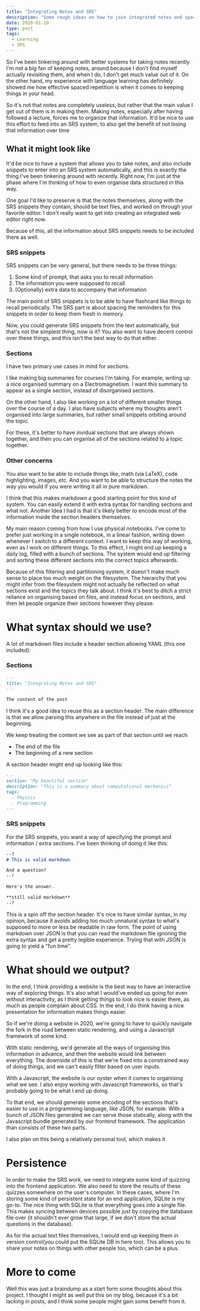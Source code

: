 ```yaml
---
title: "Integrating Notes and SRS"
description: "Some rough ideas on how to join integrated notes and spaced repetition"
date: 2020-01-10
type: post
tags:
  - Learning
  - SRS
---
```


So I've been tinkering around with better systems for taking notes recently. I'm not a big
fan of keeping notes, around because I don't find myself actually revisiting them, and when I do,
I don't get much value out of it. On the other hand, my experience with language learning has definitely
showed me how effective spaced repetition is when it comes to keeping things in your head.

<!--more-->

So it's not that notes are completely useless, but rather that the main value I get out of
them is in making them. Making notes, especially after having followed a lecture, forces me
to organize that information. It'd be nice to use this effort to feed into an SRS system,
to also get the benefit of not losing that information over time

## What it might look like

It'd be nice to have a system that allows you to take notes, and also include snippets to enter into
an SRS system automatically, and this is exactly the thing I've been tinkering around with recently.
Right now, I'm just at the phase where I'm thinking of how to even organise data structured in this way.

One goal I'd like to preserve is that the notes themselves, along with the SRS snippets they contain,
should be text files, and worked on through your favorite editor. I don't really want to get into
creating an integrated web editor right now.

Because of this, all the information about SRS snippets needs to be included there as well.

### SRS snippets

SRS snippets can be very general, but there needs to be three things:

  1. Some kind of prompt, that asks you to recall information
  2. The information you were supposed to recall
  3. (Optionally) extra data to accompany that information

The main point of SRS snippets is to be able to have flashcard like things to recall periodically.
The SRS part is about spacing the reminders for this snippets in order to keep them fresh in memory.

Now, you could generate SRS snippets from the text automatically, but that's not the simplest
thing, now is it? You also want to have decent control over these things, and this isn't
the best way to do that either.

### Sections

I have two primary use cases in mind for sections.

I like making big summaries for courses I'm taking. For example, writing up a nice organised summary
on a Electromagnetism. I want this summary to appear as a single section, instead of disorganised sections.

On the other hand, I also like working on a lot of different smaller things over
the course of a day. I also have subjects where my thoughts aren't organised into large summaries,
but rather small snippets orbiting around the topic.

For these, it's better to have invidual sections that are always shown together, and then you can organise
all of the sections related to a topic together.

### Other concerns

You also want to be able to include things like, math (via LaTeX), code highlighting, images, etc.
And you want to be able to structure the notes the way you would if you were writing it all in pure markdown.

I think that this makes markdown a good starting point for this kind of system. You can easily
extend it with extra syntax for handling sections and what not. Another Idea I had is that it's likely
better to encode most of the information inside the section headers themselves.

My main reason
coming from how I use physical notebooks. I've come to prefer just working in a single notebook,
in a linear fashion, writing down whenever I switch to a different context.
I want to keep this way of working, even as I work on different things. To this effect, I might end
up keeping a daily log, filled with a bunch of sections. The system would end up filtering and sorting
these different sections into the correct topics afterwards.

Because of this filtering and partitioning system, it doesn't make much sense to place too much weight on the
filesystem. The hierarchy that you might infer from the filesystem might not actually be reflected on what sections
exist and the topics they talk about. I think it's best to ditch a strict reliance on organising based
on files, and instead focus on sections, and then let people organize their sections however they please.

# What syntax should we use?

A lot of markdown files include a header section allowing YAML (this one included):

### Sections

```markdown
---
title: "Integrating Notes and SRS"
---

The content of the post
```

I think it's a good idea to reuse this as a section header. The main difference is that we allow parsing this anywhere
in the file instead of just at the beginning.

We keep treating the content we see as part of that section until we reach

- The end of the file
- The beginning of a new section

A section header might end up looking like this:

```markdown
---
section: "My beautiful section"
description: "This is a summary about computational mechanics"
tags:
  - Physics
  - Programming
---
```

### SRS snippets

For the SRS snippets, you want a way of specifying the prompt and information / extra sections.
I've been thinking of doing it like this:

```markdown
--?
# This is valid markdown

And a question?
--!

Here's the answer.

**still valid markdown**
--?
```

This is a spin off the section header. It's nice to have similar syntax, in my opinion, because it avoids adding
too much unnatural syntax to what's supposed to more or less be readable in raw form. The point of using
markdown over JSON is that you can read the markdown file ignoring the extra syntax and get a pretty legible
experience. Trying that with JSON is going to yield a "fun time".

# What should we output?

In the end, I think providing a website is the best way to have an interactive way of exploring things.
It's also what I would've ended up going for even without interactivity, as I think getting things to look
nice is easier there, as much as people complain about CSS. In the end, I do think having a nice presentation
for information makes things easier.

So if we're doing a website in 2020, we're going to have to quickly navigate
the fork in the road between static rendering, and using a Javascript framework of some kind.

With static rendering, we'd generate all the ways of organising this information in advance, and then the website
would link between everything. The downside of this is that we're fixed into a constrained way of doing things,
and we can't easily filter based on user inputs.

With a Javascript, the website is our oyster when it comes to organising what we see.
I also enjoy working with Javascript frameworks, so that's probably going to be what I end up doing.

To that end, we should generate some encoding of the sections that's easier to use in a programming language,
like JSON, for example. With a bunch of JSON files generated we can serve those statically, along
with the Javascript bundle generated by our frontend framework. The application than consists of these two parts.

I also plan on this being a relatively personal tool, which makes it

# Persistence

In order to make the SRS work, we need to integrate some kind of quizzing into the frontend application.
We also need to store the results of these quizzes somewhere on the user's computer. In these cases, where
I'm storing some kind of persistent state for an end application, SQLite is my go-to. The nice thing with SQLite
is that everything goes into a single file. This makes syncing between devices possible just by copying the database
file over (it shouldn't ever grow that large, if we don't store the actual questions in the database).

As for the actual text files themselves, I would end up keeping them in version control(you could put the SQLite DB in here too).
This allows you to share your notes on things with other people too, which can be a plus.

# More to come

Well this was just a braindump as a start form some thoughts about this project. I thought I might
as well put this on my blog, because it's a bit lacking in posts, and I think some people might gain some benefit from it.
